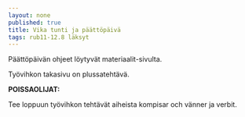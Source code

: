 ```yaml
---
layout: none
published: true
title: Vika tunti ja päättöpäivä
tags: rub11-12.8 läksyt
---
```

Päättöpäivän ohjeet löytyvät materiaalit-sivulta.

Työvihkon takasivu on plussatehtävä.

**POISSAOLIJAT:**

Tee loppuun työvihkon tehtävät aiheista kompisar och vänner ja verbit.
